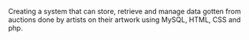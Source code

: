 Creating a system that can store, retrieve and manage data gotten from auctions done by artists on their artwork using MySQL, HTML, CSS and php.
